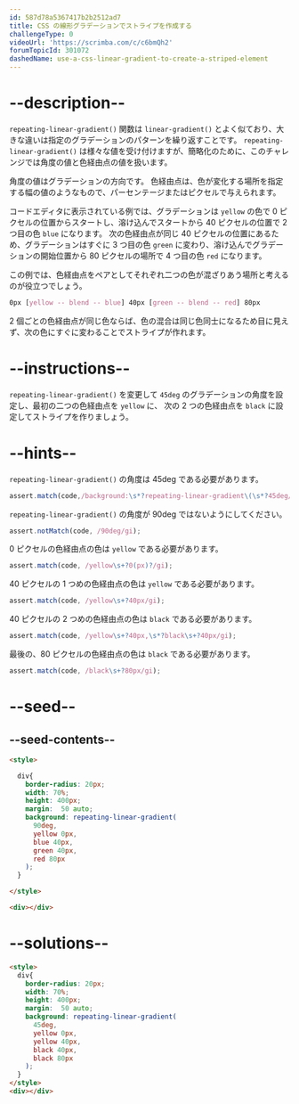 ```yaml
---
id: 587d78a5367417b2b2512ad7
title: CSS の線形グラデーションでストライプを作成する
challengeType: 0
videoUrl: 'https://scrimba.com/c/c6bmQh2'
forumTopicId: 301072
dashedName: use-a-css-linear-gradient-to-create-a-striped-element
---
```


# --description--

`repeating-linear-gradient()` 関数は `linear-gradient()` とよく似ており、大きな違いは指定のグラデーションのパターンを繰り返すことです。 `repeating-linear-gradient()` は様々な値を受け付けますが、簡略化のために、このチャレンジでは角度の値と色経由点の値を扱います。

角度の値はグラデーションの方向です。 色経由点は、色が変化する場所を指定する幅の値のようなもので、パーセンテージまたはピクセルで与えられます。

コードエディタに表示されている例では、グラデーションは `yellow` の色で 0 ピクセルの位置からスタートし、溶け込んでスタートから 40 ピクセルの位置で 2 つ目の色 `blue` になります。 次の色経由点が同じ 40 ピクセルの位置にあるため、グラデーションはすぐに 3 つ目の色 `green` に変わり、溶け込んでグラデーションの開始位置から 80 ピクセルの場所で 4 つ目の色 `red` になります。

この例では、色経由点をペアとしてそれぞれ二つの色が混ざりあう場所と考えるのが役立つでしょう。

```css
0px [yellow -- blend -- blue] 40px [green -- blend -- red] 80px
```

2 個ごとの色経由点が同じ色ならば、色の混合は同じ色同士になるため目に見えず、次の色にすぐに変わることでストライプが作れます。

# --instructions--

`repeating-linear-gradient()` を変更して `45deg` のグラデーションの角度を設定し、最初の二つの色経由点を `yellow` に、 次の 2 つの色経由点を `black` に設定してストライプを作りましょう。

# --hints--

`repeating-linear-gradient()` の角度は 45deg である必要があります。

```js
assert.match(code,/background:\s*?repeating-linear-gradient\(\s*?45deg/gi);
```

`repeating-linear-gradient()` の角度が 90deg ではないようにしてください。

```js
assert.notMatch(code, /90deg/gi);
```

0 ピクセルの色経由点の色は `yellow` である必要があります。

```js
assert.match(code, /yellow\s+?0(px)?/gi);
```

40 ピクセルの 1 つめの色経由点の色は `yellow` である必要があります。

```js
assert.match(code, /yellow\s+?40px/gi);
```

40 ピクセルの 2 つめの色経由点の色は `black` である必要があります。

```js
assert.match(code, /yellow\s+?40px,\s*?black\s+?40px/gi);
```

最後の、80 ピクセルの色経由点の色は `black` である必要があります。

```js
assert.match(code, /black\s+?80px/gi);
```

# --seed--

## --seed-contents--

```html
<style>

  div{
    border-radius: 20px;
    width: 70%;
    height: 400px;
    margin:  50 auto;
    background: repeating-linear-gradient(
      90deg,
      yellow 0px,
      blue 40px,
      green 40px,
      red 80px
    );
  }

</style>

<div></div>
```

# --solutions--

```html
<style>
  div{
    border-radius: 20px;
    width: 70%;
    height: 400px;
    margin:  50 auto;
    background: repeating-linear-gradient(
      45deg,
      yellow 0px,
      yellow 40px,
      black 40px,
      black 80px
    );
  }
</style>
<div></div>
```
